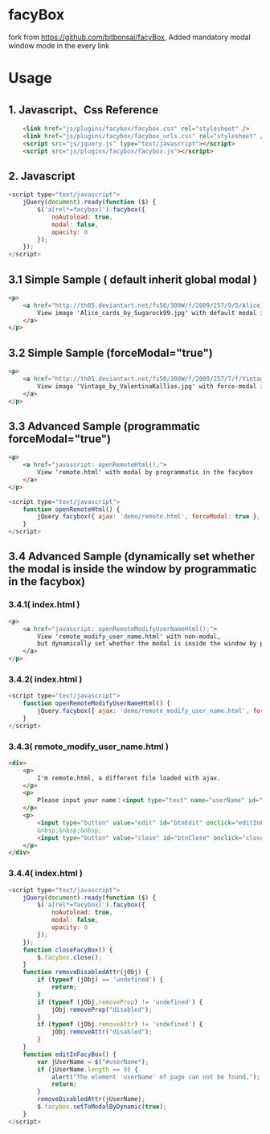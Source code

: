 ﻿# facyBox
fork from https://github.com/bitbonsai/facyBox,  Added mandatory modal window mode in the every link
# Usage
## 1. Javascript、Css Reference
```html
    <link href="js/plugins/facybox/facybox.css" rel="stylesheet" />
    <link href="js/plugins/facybox/facybox_urls.css" rel="stylesheet" />
    <script src="js/jquery.js" type="text/javascript"></script>
    <script src="js/plugins/facybox/facybox.js"></script>
```
## 2. Javascript
```javascript
<script type="text/javascript">
	jQuery(document).ready(function ($) {
		$('a[rel*=facybox]').facybox({
			noAutoload: true,
			modal: false,
			opacity: 0
		});
	});
</script>
```

## 3.1 Simple Sample ( default inherit global modal )
```html
<p>
    <a href="http://th05.deviantart.net/fs50/300W/f/2009/257/9/5/Alice_cards_by_Sugarock99.jpg" rel="facybox">
        View image 'Alice_cards_by_Sugarock99.jpg' with default modal in the facybox
    </a>
</p>
```
## 3.2 Simple Sample (forceModal="true")
```html
<p>
    <a href="http://th01.deviantart.net/fs50/300W/f/2009/257/7/f/Vintage_by_ValentinaKallias.jpg" rel="facybox" forceModal="true">
        View image 'Vintage_by_ValentinaKallias.jpg' with force-modal in the facybox
    </a>
</p>
```
## 3.3 Advanced Sample (programmatic forceModal="true")
```html
<p>
    <a href="javascript: openRemoteHtml();">
        View 'remote.html' with modal by programmatic in the facybox
    </a>
</p>
```
```javascript
<script type="text/javascript">
    function openRemoteHtml() {
        jQuery.facybox({ ajax: 'demo/remote.html', forceModal: true }, 'my-groovy-style');
    }
</script>
```
## 3.4 Advanced Sample (dynamically set whether the modal is inside the window by programmatic in the facybox)
### 3.4.1( index.html )
```html
<p>
    <a href="javascript: openRemoteModifyUserNameHtml();">
        View 'remote_modify_user_name.html' with non-modal,
        but dynamically set whether the modal is inside the window by programmatic in the facybox
    </a>
</p>
```
### 3.4.2( index.html )
```javascript
<script type="text/javascript">
    function openRemoteModifyUserNameHtml() {
        jQuery.facybox({ ajax: 'demo/remote_modify_user_name.html', forceModal: false }, 'my-groovy-style');
    }
</script>
```
### 3.4.3( remote_modify_user_name.html )
```html
<div>
    <p>
        I'm remote.html, a different file loaded with ajax.
    </p>
    <p>
        Please input your name：<input type="text" name="userName" id="userName" value="zhangsan" disabled="disabled" />
    </p>
    <p>
        <input type="button" value="edit" id="btnEdit" onclick="editInFacyBox();" />
        &nbsp;&nbsp;&nbsp;
        <input type="button" value="close" id="btnClose" onclick="closeFacyBox();" />
    </p>
</div>
```
### 3.4.4( index.html )
```javascript
<script type="text/javascript">
    jQuery(document).ready(function ($) {
        $('a[rel*=facybox]').facybox({
            noAutoload: true,
            modal: false,
            opacity: 0
        });
    });
    function closeFacyBox() {
        $.facybox.close();
    }
    function removeDisabledAttr(jObj) {
        if (typeof (jObj) == 'undefined') {
            return;
        }
        if (typeof (jObj.removeProp) != 'undefined') {
            jObj.removeProp("disabled");
        }
        if (typeof (jObj.removeAttr) != 'undefined') {
            jObj.removeAttr("disabled");
        }
    }
    function editInFacyBox() {
        var jUserName = $("#userName");
        if (jUserName.length == 0) {
            alert("The element 'userName' of page can not be found.");
            return;
        }
        removeDisabledAttr(jUserName);
        $.facybox.setToModalByDynamic(true); 
    }
</script>
```
